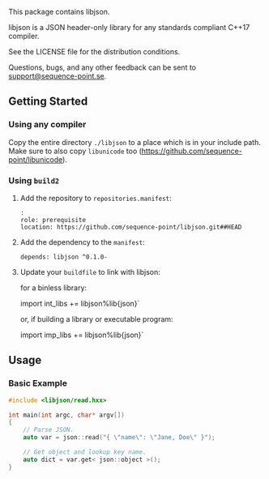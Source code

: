 This package contains libjson.

libjson is a JSON header-only library for any standards compliant C++17
compiler.

See the LICENSE file for the distribution conditions.

Questions, bugs, and any other feedback can be sent to
support@sequence-point.se.

## Getting Started

### Using any compiler

Copy the entire directory `./libjson` to a place which is in your
include path. Make sure to also copy `libunicode` too
(https://github.com/sequence-point/libunicode).

### Using `build2`

1. Add the repository to `repositories.manifest`:

	`:`  
	`role: prerequisite`  
	`location: https://github.com/sequence-point/libjson.git##HEAD`

2. Add the dependency to the `manifest`:

	`depends: libjson ^0.1.0-`

3. Update your `buildfile` to link with libjson:

	for a binless library:

	import int_libs += libjson%lib{json}`

	or, if building a library or executable program:

	import imp_libs += libjson%lib{json}`

## Usage

### Basic Example

```cpp
#include <libjson/read.hxx>

int main(int argc, char* argv[])
{
	// Parse JSON.
	auto var = json::read("{ \"name\": \"Jane, Doe\" }");

	// Get object and lookup key name.
	auto dict = var.get< json::object >();
}
```
